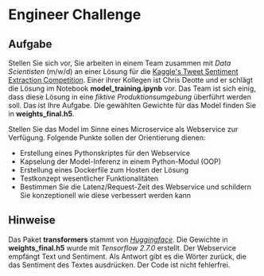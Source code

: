 # Engineer Challenge

## Aufgabe

Stellen Sie sich vor, Sie arbeiten in einem Team zusammen mit *Data Scientisten* (m/w/d) an einer Lösung für die [Kaggle's Tweet Sentiment Extraction Competition](https://www.kaggle.com/c/tweet-sentiment-extraction). Einer ihrer Kollegen ist Chris Deotte und er schlägt die Lösung im Notebook **model_training.ipynb** vor. Das Team ist sich einig, dass diese Lösung in eine *fiktive Produktionsumgebung* überführt werden soll. Das ist Ihre Aufgabe. Die gewählten Gewichte für das Model finden Sie in **weights_final.h5**.

Stellen Sie das Model im Sinne eines Microservice als Webservice zur Verfügung.
Folgende Punkte sollen der Orientierung dienen:

- Erstellung eines Pythonskriptes für den Webservice
- Kapselung der Model-Inferenz in einem Python-Modul (OOP)
- Erstellung eines Dockerfile zum Hosten der Lösung
- Testkonzept wesentlicher Funktionalitäten
- Bestimmen Sie die Latenz/Request-Zeit des Webservice und schildern Sie konzeptionell wie diese verbessert werden kann

## Hinweise

Das Paket **transformers** stammt von *[Huggingface](https://huggingface.co/)*.
Die Gewichte in **weights_final.h5** wurde mit *Tensorflow 2.7.0* erstellt.
Der Webservice empfängt Text und Sentiment.
Als Antwort gibt es die Wörter zurück, die das Sentiment des Textes ausdrücken.
Der Code ist nicht fehlerfrei.
